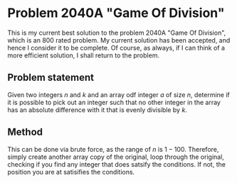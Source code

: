 # Problem 2040A "Game Of Division"
This is my current best solution to the problem 2040A "Game Of Division", which is an 800 rated problem. My current solution has been accepted, and hence I consider it to be complete. Of course, as always, if I can think of a more efficient solution, I shall return to the problem. 

## Problem statement
Given two integers $n$ and $k$ and an array odf integer $a$ of size $n$, determine if it is possible to pick out an integer such that no other integer in the array has an absolute difference with it that is evenly divisible by $k$.

## Method
This can be done via brute force, as the range of $n$ is $1-100$. Therefore, simply create another array copy of the original, loop through the original, checking if you find any integer that does satsify the conditions. If not, the position you are at satisifies the conditions.